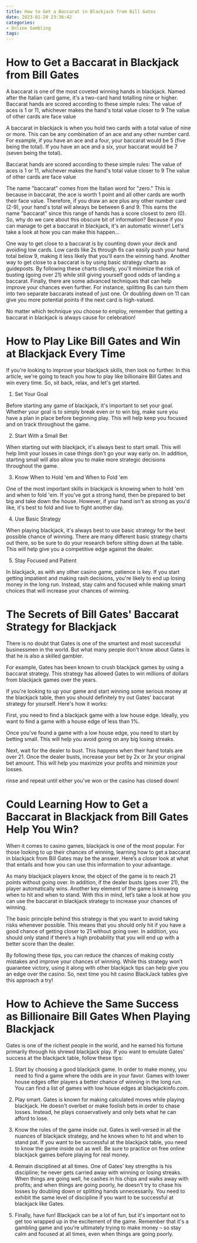 ```yaml
---
title: How to Get a Baccarat in Blackjack from Bill Gates
date: 2023-01-20 23:36:42
categories:
- Online Gambling
tags:
---
```



#  How to Get a Baccarat in Blackjack from Bill Gates

A baccarat is one of the most coveted winning hands in blackjack. Named after the Italian card game, it's a two-card hand totalling nine or higher. Baccarat hands are scored according to these simple rules:
The value of aces is 1 or 11, whichever makes the hand's total value closer to 9
The value of other cards are face value

A baccarat in blackjack is when you hold two cards with a total value of nine or more. This can be any combination of an ace and any other number card. For example, if you have an ace and a four, your baccarat would be 5 (five being the total). If you have an ace and a six, your baccarat would be 7 (seven being the total).

Baccarat hands are scored according to these simple rules:
The value of aces is 1 or 11, whichever makes the hand's total value closer to 9 
The value of other cards are face value

The name "baccarat" comes from the Italian word for "zero." This is because in baccarat, the ace is worth 1 point and all other cards are worth their face value. Therefore, if you draw an ace plus any other number card (2-9), your hand's total will always be between 6 and 9. This earns the name "baccarat" since this range of hands has a score closest to zero (0). So, why do we care about this obscure bit of information? Because if you can manage to get a baccarat in blackjack, it's an automatic winner! Let's take a look at how you can make this happen...

One way to get close to a baccarat is by counting down your deck and avoiding low cards. Low cards like 2s through 6s can easily push your hand total below 9, making it less likely that you'll earn the winning hand. Another way to get close to a baccarat is by using basic strategy charts as guideposts. By following these charts closely, you'll minimize the risk of busting (going over 21) while still giving yourself good odds of landing a baccarat. Finally, there are some advanced techniques that can help improve your chances even further. For instance, splitting 8s can turn them into two separate baccarats instead of just one. Or doubling down on 11 can give you more potential points if the next card is high-valued.

No matter which technique you choose to employ, remember that getting a baccarat in blackjack is always cause for celebration!

#  How to Play Like Bill Gates and Win at Blackjack Every Time

If you're looking to improve your blackjack skills, then look no further. In this article, we're going to teach you how to play like billionaire Bill Gates and win every time. So, sit back, relax, and let's get started.

1. Set Your Goal

Before starting any game of blackjack, it's important to set your goal. Whether your goal is to simply break even or to win big, make sure you have a plan in place before beginning play. This will help keep you focused and on track throughout the game.

2. Start With a Small Bet

When starting out with blackjack, it's always best to start small. This will help limit your losses in case things don't go your way early on. In addition, starting small will also allow you to make more strategic decisions throughout the game.

3. Know When to Hold 'em and When to Fold 'em

One of the most important skills in blackjack is knowing when to hold 'em and when to fold 'em. If you've got a strong hand, then be prepared to bet big and take down the house. However, if your hand isn't as strong as you'd like, it's best to fold and live to fight another day.

4. Use Basic Strategy

When playing blackjack, it's always best to use basic strategy for the best possible chance of winning. There are many different basic strategy charts out there, so be sure to do your research before sitting down at the table. This will help give you a competitive edge against the dealer.

5. Stay Focused and Patient

In blackjack, as with any other casino game, patience is key. If you start getting impatient and making rash decisions, you're likely to end up losing money in the long run. Instead, stay calm and focused while making smart choices that will increase your chances of winning.

#  The Secrets of Bill Gates' Baccarat Strategy for Blackjack 

There is no doubt that Gates is one of the smartest and most successful businessmen in the world. But what many people don't know about Gates is that he is also a skilled gambler.

For example, Gates has been known to crush blackjack games by using a baccarat strategy. This strategy has allowed Gates to win millions of dollars from blackjack games over the years.

If you're looking to up your game and start winning some serious money at the blackjack table, then you should definitely try out Gates' baccarat strategy for yourself. Here's how it works:

First, you need to find a blackjack game with a low house edge. Ideally, you want to find a game with a house edge of less than 1%.

Once you've found a game with a low house edge, you need to start by betting small. This will help you avoid going on any big losing streaks.

Next, wait for the dealer to bust. This happens when their hand totals are over 21. Once the dealer busts, increase your bet by 2x or 3x your original bet amount. This will help you maximize your profits and minimize your losses.

 rinse and repeat until either you've won or the casino has closed down!

#  Could Learning How to Get a Baccarat in Blackjack from Bill Gates Help You Win?

When it comes to casino games, blackjack is one of the most popular. For those looking to up their chances of winning, learning how to get a baccarat in blackjack from Bill Gates may be the answer. Here’s a closer look at what that entails and how you can use this information to your advantage.

As many blackjack players know, the object of the game is to reach 21 points without going over. In addition, if the dealer busts (goes over 21), the player automatically wins. Another key element of the game is knowing when to hit and when to stand. With this in mind, let’s take a look at how you can use the baccarat in blackjack strategy to increase your chances of winning.

The basic principle behind this strategy is that you want to avoid taking risks whenever possible. This means that you should only hit if you have a good chance of getting closer to 21 without going over. In addition, you should only stand if there’s a high probability that you will end up with a better score than the dealer.

By following these tips, you can reduce the chances of making costly mistakes and improve your chances of winning. While this strategy won’t guarantee victory, using it along with other blackjack tips can help give you an edge over the casino. So, next time you hit casino BlackJack tables give this approach a try!

#  How to Achieve the Same Success as Billionaire Bill Gates When Playing Blackjack

Gates is one of the richest people in the world, and he earned his fortune primarily through his shrewd blackjack play. If you want to emulate Gates' success at the blackjack table, follow these tips:

1. Start by choosing a good blackjack game. In order to make money, you need to find a game where the odds are in your favor. Games with lower house edges offer players a better chance of winning in the long run. You can find a list of games with low house edges at blackjackinfo.com.

2. Play smart. Gates is known for making calculated moves while playing blackjack. He doesn't overbet or make foolish bets in order to chase losses. Instead, he plays conservatively and only bets what he can afford to lose.

3. Know the rules of the game inside out. Gates is well-versed in all the nuances of blackjack strategy, and he knows when to hit and when to stand pat. If you want to be successful at the blackjack table, you need to know the game inside out as well. Be sure to practice on free online blackjack games before playing for real money.

4. Remain disciplined at all times. One of Gates' key strengths is his discipline; he never gets carried away with winning or losing streaks. When things are going well, he cashes in his chips and walks away with profits; and when things are going poorly, he doesn't try to chase his losses by doubling down or splitting hands unnecessarily. You need to exhibit the same level of discipline if you want to be successful at blackjack like Gates.

5. Finally, have fun! Blackjack can be a lot of fun, but it's important not to get too wrapped up in the excitement of the game. Remember that it's a gambling game and you're ultimately trying to make money – so stay calm and focused at all times, even when things are going poorly.
